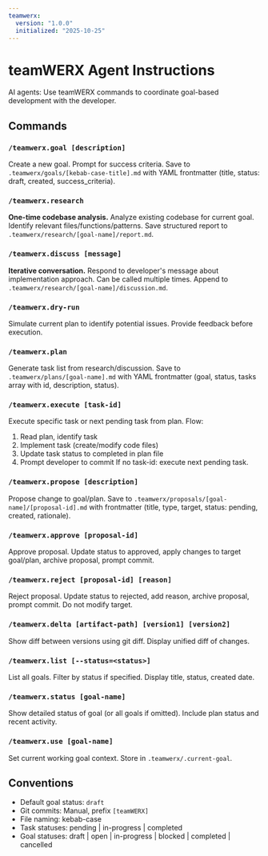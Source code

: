 ```yaml
---
teamwerx:
  version: "1.0.0"
  initialized: "2025-10-25"
---
```


# teamWERX Agent Instructions

AI agents: Use teamWERX commands to coordinate goal-based development with the developer.

## Commands

### `/teamwerx.goal [description]`
Create a new goal. Prompt for success criteria. Save to `.teamwerx/goals/[kebab-case-title].md` with YAML frontmatter (title, status: draft, created, success_criteria).

### `/teamwerx.research`
**One-time codebase analysis.** Analyze existing codebase for current goal. Identify relevant files/functions/patterns. Save structured report to `.teamwerx/research/[goal-name]/report.md`.

### `/teamwerx.discuss [message]`
**Iterative conversation.** Respond to developer's message about implementation approach. Can be called multiple times. Append to `.teamwerx/research/[goal-name]/discussion.md`.

### `/teamwerx.dry-run`
Simulate current plan to identify potential issues. Provide feedback before execution.

### `/teamwerx.plan`
Generate task list from research/discussion. Save to `.teamwerx/plans/[goal-name].md` with YAML frontmatter (goal, status, tasks array with id, description, status).

### `/teamwerx.execute [task-id]`
Execute specific task or next pending task from plan. Flow:
1. Read plan, identify task
2. Implement task (create/modify code files)
3. Update task status to completed in plan file
4. Prompt developer to commit
If no task-id: execute next pending task.

### `/teamwerx.propose [description]`
Propose change to goal/plan. Save to `.teamwerx/proposals/[goal-name]/[proposal-id].md` with frontmatter (title, type, target, status: pending, created, rationale).

### `/teamwerx.approve [proposal-id]`
Approve proposal. Update status to approved, apply changes to target goal/plan, archive proposal, prompt commit.

### `/teamwerx.reject [proposal-id] [reason]`
Reject proposal. Update status to rejected, add reason, archive proposal, prompt commit. Do not modify target.

### `/teamwerx.delta [artifact-path] [version1] [version2]`
Show diff between versions using git diff. Display unified diff of changes.

### `/teamwerx.list [--status=<status>]`
List all goals. Filter by status if specified. Display title, status, created date.

### `/teamwerx.status [goal-name]`
Show detailed status of goal (or all goals if omitted). Include plan status and recent activity.

### `/teamwerx.use [goal-name]`
Set current working goal context. Store in `.teamwerx/.current-goal`.

## Conventions
- Default goal status: `draft`
- Git commits: Manual, prefix `[teamWERX]`
- File naming: kebab-case
- Task statuses: pending | in-progress | completed
- Goal statuses: draft | open | in-progress | blocked | completed | cancelled
